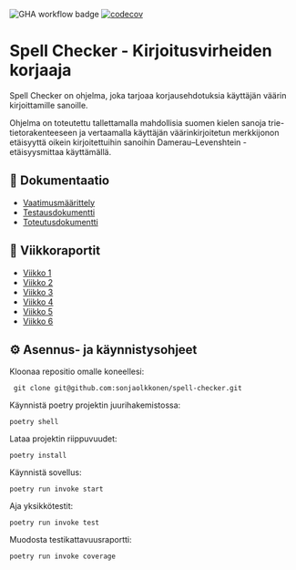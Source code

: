 ![GHA workflow badge](https://github.com/sonjaolkkonen/spell-checker/workflows/CI/badge.svg) [![codecov](https://codecov.io/github/sonjaolkkonen/spell-checker/graph/badge.svg?token=L0PHFZ9ZRR)](https://codecov.io/github/sonjaolkkonen/spell-checker)

# Spell Checker - Kirjoitusvirheiden korjaaja

Spell Checker on ohjelma, joka tarjoaa korjausehdotuksia käyttäjän väärin kirjoittamille sanoille.

Ohjelma on toteutettu tallettamalla mahdollisia suomen kielen sanoja trie-tietorakenteeseen ja vertaamalla käyttäjän väärinkirjoitetun merkkijonon etäisyyttä oikein kirjoitettuihin sanoihin Damerau–Levenshtein -etäisyysmittaa käyttämällä.

## 📄 Dokumentaatio
- [Vaatimusmäärittely](https://github.com/sonjaolkkonen/spell-checker/blob/main/dokumentaatio/vaatimusmaarittely.md)
- [Testausdokumentti](https://github.com/sonjaolkkonen/spell-checker/blob/main/dokumentaatio/testausdokumentti.md)
- [Toteutusdokumentti](https://github.com/sonjaolkkonen/spell-checker/blob/main/dokumentaatio/toteutusdokumentti.md)

## 📆 Viikkoraportit
- [Viikko 1](https://github.com/sonjaolkkonen/spell-checker/blob/main/dokumentaatio/viikkoraportit/viikko1.md)
- [Viikko 2](https://github.com/sonjaolkkonen/spell-checker/blob/main/dokumentaatio/viikkoraportit/viikko2.md)
- [Viikko 3](https://github.com/sonjaolkkonen/spell-checker/blob/main/dokumentaatio/viikkoraportit/viikko3.md)
- [Viikko 4](https://github.com/sonjaolkkonen/spell-checker/blob/main/dokumentaatio/viikkoraportit/viikko4.md)
- [Viikko 5](https://github.com/sonjaolkkonen/spell-checker/blob/main/dokumentaatio/viikkoraportit/viikko5.md)
- [Viikko 6](https://github.com/sonjaolkkonen/spell-checker/blob/main/dokumentaatio/viikkoraportit/viikko6.md)

## ⚙️ Asennus- ja käynnistysohjeet

Kloonaa repositio omalle koneellesi:
```
 git clone git@github.com:sonjaolkkonen/spell-checker.git
```

Käynnistä poetry projektin juurihakemistossa:
```
poetry shell
```

Lataa projektin riippuvuudet:
```
poetry install
```

Käynnistä sovellus:
```
poetry run invoke start
```

Aja yksikkötestit:
```
poetry run invoke test
```

Muodosta testikattavuusraportti:
```
poetry run invoke coverage
```
